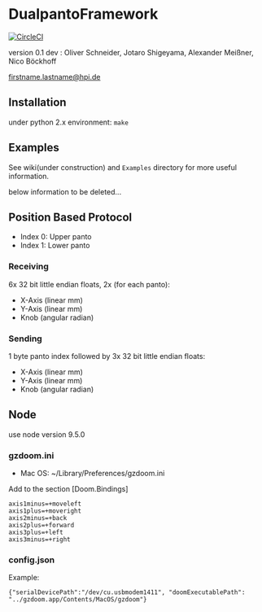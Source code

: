 # DualpantoFramework

[![CircleCI](https://circleci.com/gh/JotaroS/dualpantoframework.svg?style=svg)](https://circleci.com/gh/JotaroS/dualpantoframework)


version 0.1
dev : Oliver Schneider, Jotaro Shigeyama, Alexander Meißner, Nico Böckhoff

firstname.lastname@hpi.de

## Installation

under python 2.x environment:
`make`

## Examples

See wiki(under construction) and `Examples` directory for more useful information.

below information to be deleted...

## Position Based Protocol
- Index 0: Upper panto
- Index 1: Lower panto

### Receiving
6x 32 bit little endian floats, 2x (for each panto):
- X-Axis (linear mm)
- Y-Axis (linear mm)
- Knob (angular radian)

### Sending
1 byte panto index followed by 3x 32 bit little endian floats:
- X-Axis (linear mm)
- Y-Axis (linear mm)
- Knob (angular radian)



## Node
use node version 9.5.0

### gzdoom.ini
- Mac OS: ~/Library/Preferences/gzdoom.ini

Add to the section [Doom.Bindings]

    axis1minus=+moveleft
    axis1plus=+moveright
    axis2minus=+back
    axis2plus=+forward
    axis3plus=+left
    axis3minus=+right

### config.json
Example:

    {"serialDevicePath":"/dev/cu.usbmodem1411", "doomExecutablePath": "../gzdoom.app/Contents/MacOS/gzdoom"}

